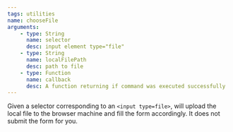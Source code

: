 ```yaml
---
tags: utilities
name: chooseFile
arguments:
    - type: String
      name: selector
      desc: input element type="file"
    - type: String
      name: localFilePath
      desc: path to file
    - type: Function
      name: callback
      desc: A function returning if command was executed successfully
---
```


Given a selector corresponding to an `<input type=file>`, will upload the local
file to the browser machine and fill the form accordingly. It does not submit
the form for you.
